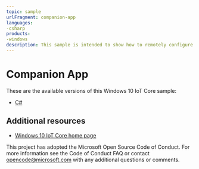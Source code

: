 ```yaml
--- 
topic: sample
urlFragment: companion-app
languages:
-csharp
products:
-windows
description: This sample is intended to show how to remotely configure an IoT core device when it is not attached to a network.
---
```


# Companion App

These are the available versions of this Windows 10 IoT Core sample:

*	[C#](./CS/README.md)

## Additional resources
* [Windows 10 IoT Core home page](https://developer.microsoft.com/en-us/windows/iot/)

This project has adopted the Microsoft Open Source Code of Conduct. For more information see the Code of Conduct FAQ or contact <opencode@microsoft.com> with any additional questions or comments.
